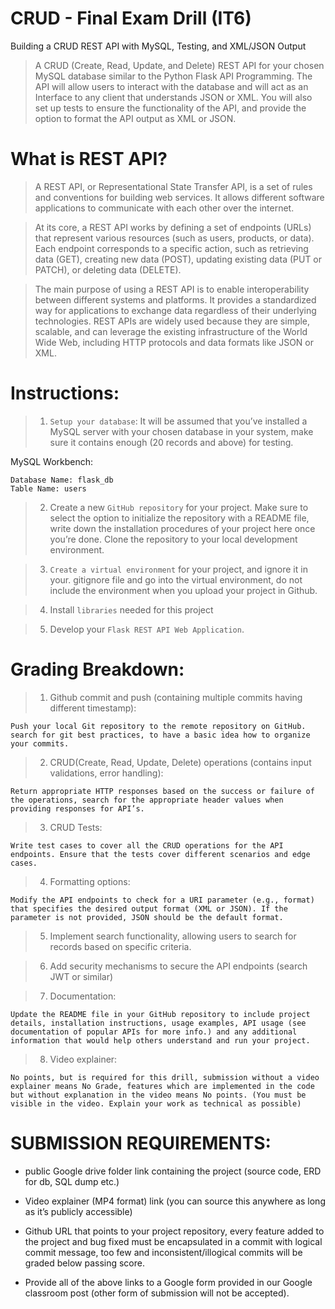 # CRUD - Final Exam Drill (IT6)

Building a CRUD REST API with MySQL, Testing, and XML/JSON Output

> A CRUD (Create, Read, Update, and Delete) REST API for your chosen MySQL database similar to the Python Flask API Programming. The API will allow users to interact with the database and will act as an Interface to any client that understands JSON or XML. You will also set up tests to ensure the functionality of the API, and provide the option to format the API output as XML or JSON.

# What is REST API?

> A REST API, or Representational State Transfer API, is a set of rules and conventions for building web services. It allows different software applications to communicate with each other over the internet.

> At its core, a REST API works by defining a set of endpoints (URLs) that represent various resources (such as users, products, or data). Each endpoint corresponds to a specific action, such as retrieving data (GET), creating new data (POST), updating existing data (PUT or PATCH), or deleting data (DELETE).

> The main purpose of using a REST API is to enable interoperability between different systems and platforms. It provides a standardized way for applications to exchange data regardless of their underlying technologies. REST APIs are widely used because they are simple, scalable, and can leverage the existing infrastructure of the World Wide Web, including HTTP protocols and data formats like JSON or XML.

# Instructions:

> 1. `Setup your database`: It will be assumed that you’ve installed a MySQL server with your chosen database in your system, make sure it contains enough (20 records and above) for testing.

MySQL Workbench: 

    Database Name: flask_db
    Table Name: users

> 2. Create a new `GitHub repository` for your project. Make sure to select the option to initialize the repository with a README file, write down the installation procedures of your project here once you’re done. Clone the repository to your local development environment.

> 3. `Create a virtual environment` for your project, and ignore it in your. gitignore file and go into the virtual environment, do not include the environment when you upload your project in Github.

> 4. Install `libraries` needed for this project

> 5. Develop your `Flask REST API Web Application`.

# Grading Breakdown:

> 1. Github commit and push (containing multiple commits having different timestamp):

    Push your local Git repository to the remote repository on GitHub. search for git best practices, to have a basic idea how to organize your commits.

> 2. CRUD(Create, Read, Update, Delete) operations (contains input validations, error handling):

    Return appropriate HTTP responses based on the success or failure of the operations, search for the appropriate header values when providing responses for API’s.

> 3. CRUD Tests:

    Write test cases to cover all the CRUD operations for the API endpoints. Ensure that the tests cover different scenarios and edge cases.

> 4. Formatting options:

    Modify the API endpoints to check for a URI parameter (e.g., format) that specifies the desired output format (XML or JSON). If the parameter is not provided, JSON should be the default format.

> 5. Implement search functionality, allowing users to search for records based on specific criteria.

> 6. Add security mechanisms to secure the API endpoints (search JWT or similar)

> 7. Documentation:

    Update the README file in your GitHub repository to include project details, installation instructions, usage examples, API usage (see documentation of popular APIs for more info.) and any additional information that would help others understand and run your project.

> 8. Video explainer: 

    No points, but is required for this drill, submission without a video explainer means No Grade, features which are implemented in the code but without explanation in the video means No points. (You must be visible in the video. Explain your work as technical as possible)

# SUBMISSION REQUIREMENTS:

- public Google drive folder link containing the project (source code, ERD for db, SQL dump etc.)

- Video explainer (MP4 format) link (you can source this anywhere as long as it’s publicly accessible)

- Github URL that points to your project repository, every feature added to the project and bug fixed must be encapsulated in a commit with logical commit message, too few and inconsistent/illogical commits will be graded below passing score.

- Provide all of the above links to a Google form provided in our Google classroom post (other form of submission will not be accepted).